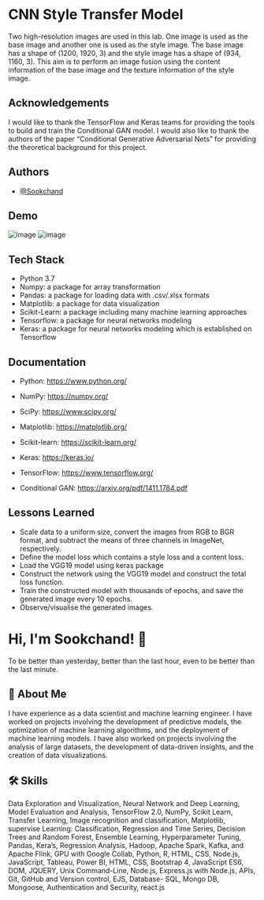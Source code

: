 
#  CNN Style Transfer Model
Two high-resolution images are used in this lab. One image is used as the base image and
another one is used as the style image. The base image has a shape of (1200, 1920, 3) and
the style image has a shape of (934, 1160, 3). This aim is to perform an image fusion using
the content information of the base image and the texture information of the style image.
## Acknowledgements
I would like to thank the TensorFlow and Keras teams for providing the tools to build and train the Conditional GAN model. I would also like to thank the authors of the paper “Conditional Generative Adversarial Nets” for providing the theoretical background for this project.
## Authors

- [@Sookchand](https://github.com/Sookchand)


## Demo
![image](https://user-images.githubusercontent.com/34344439/210150237-edb00f8c-aecd-49c4-a608-ed47dbcc7d1e.png)
![image](https://user-images.githubusercontent.com/34344439/210150264-604ebb42-ec8f-4e69-99ba-e8322b044a50.png)

## Tech Stack
- Python 3.7
- Numpy: a package for array transformation
- Pandas: a package for loading data with .csv/.xlsx formats
- Matplotlib: a package for data visualization
- Scikit-Learn: a package including many machine learning approaches
- Tensorflow: a package for neural networks modeling
- Keras: a package for neural networks modeling which is established on Tensorflow
## Documentation
- Python: https://www.python.org/

- NumPy: https://numpy.org/

- SciPy: https://www.scipy.org/

- Matplotlib: https://matplotlib.org/

- Scikit-learn: https://scikit-learn.org/

- Keras: https://keras.io/

- TensorFlow: https://www.tensorflow.org/

- Conditional GAN: https://arxiv.org/pdf/1411.1784.pdf
## Lessons Learned
- Scale data to a uniform size, convert the images from RGB to BGR format, and subtract
the means of three channels in ImageNet, respectively. 
- Define the model loss which contains a style loss and a content loss. 
- Load the VGG19 model using keras package
- Construct the network using the VGG19 model and construct the total loss function.
- Train the constructed model with thousands of epochs, and save the generated image
every 10 epochs.
- Observe/visualise the generated images.
# Hi, I'm Sookchand! 👋

To be better than yesterday, better than the last hour, even to be better than the last
minute.
## 🚀 About Me
I have experience as a data scientist and machine learning engineer. I have worked on
projects involving the development of predictive models, the optimization of machine
learning algorithms, and the deployment of machine learning models. I have also worked on
projects involving the analysis of large datasets, the development of data-driven insights,
and the creation of data visualizations.
## 🛠 Skills
Data Exploration and Visualization, Neural Network and Deep Learning, Model Evaluation
and Analysis, TensorFlow 2.0, NumPy, Scikit Learn, Transfer Learning, Image recognition and
classification, Matplotlib, supervise Learning: Classification, Regression and Time Series,
Decision Trees and Random Forest, Ensemble Learning, Hyperparameter Tuning, Pandas,
Kera’s, Regression Analysis, Hadoop, Apache Spark, Kafka, and Apache Flink, GPU with
Google Collab, Python, R, HTML, CSS, Node.js, JavaScript, Tableau, Power BI, HTML, CSS,
Bootstrap 4, JavaScript ES6, DOM, JQUERY, Unix Command-Line, Node.js, Express.js with Node.js,
APIs, Git, GitHub and Version control, EJS, Database- SQL, Mongo DB, Mongoose, Authentication and
Security, react.js
